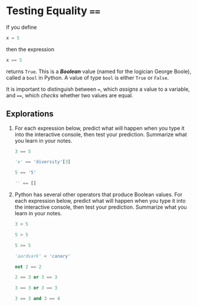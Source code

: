 # Testing Equality `==`

If you define
```python
x = 5
```
then the expression
```python
x == 5
```
returns `True`. This is a ***Boolean*** value (named for the logician George Boole), called a `bool` in Python.
A value of type `bool` is either `True` or `False`.

It is important to distinguish between `=`, which *assigns* a value to a variable, and `==`, which *checks* whether
two values are equal.

## Explorations

1. For each expression below, predict what will happen when you type it into the interactive console, then test your
prediction. Summarize what you learn in your notes.
    ```python
    3 == 5
    ```
    ```python
    'e' == 'diversity'[3]
    ```
    ```python
    5 == '5'
    ```
    ```python
    '' == []
    ```
1. Python has several other operators that produce Boolean values. For each expression below, predict what will happen when you type it into the interactive console, then test your
prediction. Summarize what you learn in your notes.
    ```python
    3 < 5
    ```
    ```python
    5 > 5
    ```
    ```python
    5 >= 5
    ```
    ```python
    'aardvark' < 'canary'
    ```
    ```python
    not 2 == 2
    ```
    ```python
    2 == 3 or 3 == 3
    ```
    ```python
    3 == 3 or 3 == 3
    ```
    ```python
    3 == 3 and 3 == 4
    ```